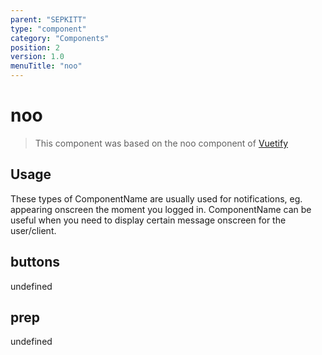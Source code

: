 ```yaml
---
parent: "SEPKITT"
type: "component"
category: "Components"
position: 2
version: 1.0
menuTitle: "noo"
---
```


# noo

>This component was based on the noo component of [Vuetify](https://vuetifyjs.com/en/components/noo/ "Vuetify's noo component")

## Usage

These types of ComponentName are usually used for notifications, eg. appearing onscreen the moment you logged in. ComponentName can be useful when you need to display certain message onscreen for the user/client.

<!-- Component template need to be here -->
<doc-component :file="'SEPKITT/noo/SEPKITT_noo-usage'"></doc-component >

## buttons

undefined

<doc-component :file="'SEPKITT/noo/SEPKITT_noo-buttons'"></doc-component>

## prep

undefined

<doc-component :file="'SEPKITT/noo/SEPKITT_noo-prep'"></doc-component>